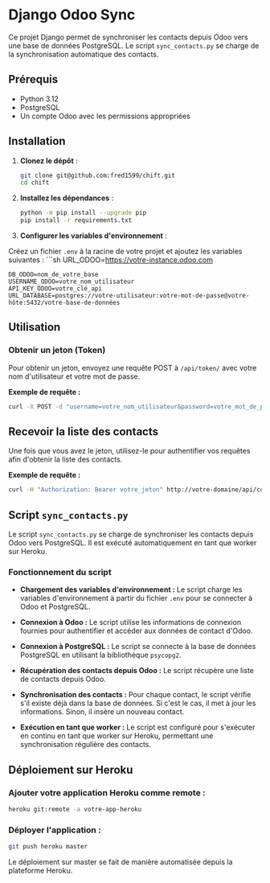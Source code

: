 # Django Odoo Sync

Ce projet Django permet de synchroniser les contacts depuis Odoo vers une base de données PostgreSQL. Le script `sync_contacts.py` se charge de la synchronisation automatique des contacts.

## Prérequis

- Python 3.12
- PostgreSQL
- Un compte Odoo avec les permissions appropriées

## Installation

1. **Clonez le dépôt** :
   ```sh
   git clone git@github.com:fred1599/chift.git
   cd chift

2. **Installez les dépendances** :
    ```sh
    python -m pip install --upgrade pip
    pip install -r requirements.txt

3. **Configurer les variables d'environnement** :

Créez un fichier `.env` à la racine de votre projet et ajoutez les variables suivantes :
    ```sh
    URL_ODOO=https://votre-instance.odoo.com

    DB_ODOO=nom_de_votre_base
    USERNAME_ODOO=votre_nom_utilisateur
    API_KEY_ODOO=votre_clé_api
    URL_DATABASE=postgres://votre-utilisateur:votre-mot-de-passe@votre-hôte:5432/votre-base-de-données

## Utilisation

### Obtenir un jeton (Token)

Pour obtenir un jeton, envoyez une requête POST à `/api/token/` avec votre nom d'utilisateur et votre mot de passe.

**Exemple de requête :**

```sh
curl -X POST -d "username=votre_nom_utilisateur&password=votre_mot_de_passe" http://votre-domaine/api/token/
```

## Recevoir la liste des contacts

Une fois que vous avez le jeton, utilisez-le pour authentifier vos requêtes afin d'obtenir la liste des contacts.

**Exemple de requête :**

```sh
curl -H "Authorization: Bearer votre_jeton" http://votre-domaine/api/contacts/
```

## Script `sync_contacts.py`

Le script `sync_contacts.py` se charge de synchroniser les contacts depuis Odoo vers PostgreSQL. Il est exécuté automatiquement en tant que worker sur Heroku.

### Fonctionnement du script

- **Chargement des variables d'environnement :**
  Le script charge les variables d'environnement à partir du fichier `.env` pour se connecter à Odoo et PostgreSQL.

- **Connexion à Odoo :**
  Le script utilise les informations de connexion fournies pour authentifier et accéder aux données de contact d'Odoo.

- **Connexion à PostgreSQL :**
  Le script se connecte à la base de données PostgreSQL en utilisant la bibliothèque `psycopg2`.

- **Récupération des contacts depuis Odoo :**
  Le script récupère une liste de contacts depuis Odoo.

- **Synchronisation des contacts :**
  Pour chaque contact, le script vérifie s'il existe déjà dans la base de données. Si c'est le cas, il met à jour les informations. Sinon, il insère un nouveau contact.

- **Exécution en tant que worker :**
  Le script est configuré pour s'exécuter en continu en tant que worker sur Heroku, permettant une synchronisation régulière des contacts.

## Déploiement sur Heroku

### Ajouter votre application Heroku comme remote :

```sh
heroku git:remote -a votre-app-heroku
```

### Déployer l'application :

```sh
git push heroku master
```

Le déploiement sur master se fait de manière automatisée depuis la plateforme Heroku.
